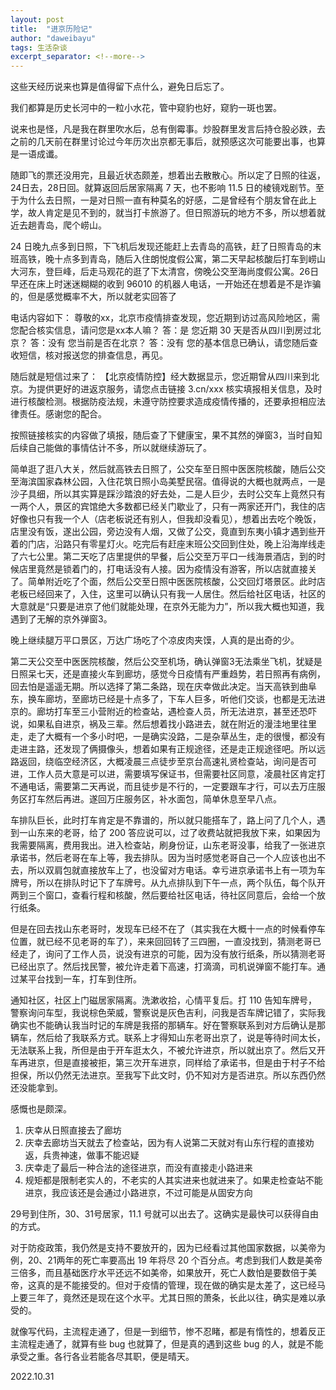 ```yaml
---
layout: post
title:  "进京历险记"
author: "daweibayu"
tags: 生活杂谈
excerpt_separator: <!--more-->
---
```


<!--more-->


这些天经历说来也算是值得留下点什么，避免日后忘了。

我们都算是历史长河中的一粒小水花，管中窥豹也好，窥豹一斑也罢。

说来也是怪，凡是我在群里吹水后，总有倒霉事。炒股群里发言后持仓股必跌，去之前的几天前在群里讨论过今年历次出京都无事后，就预感这次可能要出事，也算是一语成谶。

随即飞的票还没用完，且最近状态颇差，想着出去散散心。所以定了日照的往返，24日去，28日回。就算返回后居家隔离 7 天，也不影响 11.5 日的棱镜戏剧节。至于为什么去日照，一是对日照一直有种莫名的好感，二是曾经有个朋友曾在此上学，故人肯定是见不到的，就当打卡旅游了。但日照游玩的地方不多，所以想着就近去趟青岛，爬个崂山。

24 日晚九点多到日照，下飞机后发现还能赶上去青岛的高铁，赶了日照青岛的末班高铁，晚十点多到青岛，随后入住朗悦度假公寓，第二天早起核酸后打车到崂山大河东，登巨峰，后走马观花的逛了下太清宫，傍晚公交至海尚度假公寓。26日早还在床上时迷迷糊糊的收到 96010 的机器人电话，一开始还在想着是不是诈骗的，但是感觉概率不大，所以就老实回答了

电话内容如下：
尊敬的xx，北京市疫情排查发现，您近期到访过高风险地区，需您配合核实信息，请问您是xx本人嘛？  答：是
您近期 30 天是否从四川到房过北京？  答：没有
您当前是否在北京？ 答：没有
您的基本信息已确认，请您随后查收短信，核对报送您的排查信息，再见。

随后就是短信过来了：
【北京疫情防控】经大数据显示，您近期曾从四川来到北京。为提供更好的进返京服务，请您点击链接 3.cn/xxx 核实填报相关信息，及时进行核酸检测。根据防疫法规，未遵守防控要求造成疫情传播的，还要承担相应法律责任。感谢您的配合。

按照链接核实的内容做了填报，随后查了下健康宝，果不其然的弹窗3，当时自知后续自己能做的事情估计不多，所以就继续游玩了。

简单逛了逛八大关，然后就高铁去日照了，公交车至日照中医医院核酸，随后公交至海滨国家森林公园，入住花筑日照小岛美墅民宿。值得说的大概也就两点，一是沙子具细，所以其实算是踩沙踏浪的好去处，二是人巨少，去时公交车上竟然只有一两个人，景区的宾馆绝大多数都已经关门歇业了，只有一两家还开门，我住的店好像也只有我一个人（店老板说还有别人，但我却没看见），想着出去吃个晚饭，店里没有饭，遂出公园，旁边没有人烟，又做了公交，竟直到东夷小镇才遇到些开着的门店，沿路只有零星灯火。吃完后有赶座末班公交回到住处，晚上沿海岸线走了六七公里。第二天吃了店里提供的早餐，后公交至万平口一线海景酒店，到的时候店里竟然是锁着门的，打电话没有人接。因为疫情没有游客，所以店就直接关了。简单附近吃了个面，然后公交至日照中医医院核酸，公交回灯塔景区。此时店老板已经回来了，入住，这里可以确认只有我一人居住。然后给社区电话，社区的大意就是“只要是进京了他们就能处理，在京外无能为力”，所以我大概也知道，我遇到了无解的京外弹窗3。

晚上继续腿万平口景区，万达广场吃了个凉皮肉夹馍，人真的是出奇的少。

第二天公交至中医医院核酸，然后公交至机场，确认弹窗3无法乘坐飞机，犹疑是日照呆七天，还是直接火车到廊坊，感觉今日疫情有严重趋势，若日照再有病例，回去怕是遥遥无期。所以选择了第二条路，现在庆幸做此决定。当天高铁到曲阜东，换车廊坊，至廊坊已经是十点多了，下车人巨多，听他们交谈，也都是无法进京的。廊坊打车至三小营附近的检查站，遇检查人员，所无法进京，甚至还恐吓说，如果私自进京，祸及三辈。然后想着找小路进去，就在附近的漫洼地里往里走，走了大概有一个多小时吧，一是确实没路，二是杂草丛生，走的很慢，都没有走进主路，还发现了俩摄像头，想着如果有正规途径，还是走正规途径吧。所以远路返回，绕临空经济区，大概凌晨三点徒步至京台高速礼贤检查站，询问是否可进，工作人员大意是可以进，需要填写保证书，但需要社区同意，凌晨社区肯定打不通电话，需要第二天再说，而且徒步是不行的，一定要跟车才行，可以去万庄服务区打车然后再进。遂回万庄服务区，补水面包，简单休息至早八点。

车排队巨长，此时打车肯定是不靠谱的，所以就只能搭车了，路上问了几个人，遇到一山东来的老哥，给了 200 答应说可以，过了收费站就把我放下来，如果因为我需要隔离，费用我出。进入检查站，刷身份证，山东老哥没事，给我了一张进京承诺书，然后老哥在车上等，我去排队。因为当时感觉老哥自己一个人应该也出不去，所以双肩包就直接放车上了，也没留对方电话。幸亏进京承诺书上有一项为车牌号，所以在排队时记下了车牌号。从九点排队到下午一点，两个队伍，每个队开两到三个窗口，查看行程和核酸，然后要给社区电话，待社区同意后，会给一个放行纸条。

但是在回去找山东老哥时，发现车已经不在了（其实我在大概十一点的时候看停车位置，就已经不见老哥的车了），来来回回转了三四圈，一直没找到，猜测老哥已经走了，询问了工作人员，说没有进京的可能，因为没有放行纸条，所以猜测老哥已经出京了。然后找民警，被允许走着下高速，打滴滴，司机说弹窗不能打车。通过某平台找到一车，打车到住所。

通知社区，社区上门磁居家隔离。洗漱收拾，心情平复后。打 110 告知车牌号，警察询问车型，我说棕色荣威，警察说是灰色吉利，问我是否车牌记错了，实际我确实也不能确认我当时记的车牌是我搭的那辆车。好在警察联系到对方后确认是那辆车，然后给了我联系方式。联系上才得知山东老哥出京了，说是等待时间太长，无法联系上我，所但是由于开车逛太久，不被允许进京，所以就出京了。然后又开车再进京，但是直接被拒，第三次开车进京，同样给了承诺书，但是由于村子不给担保，所以仍然无法进京。至我写下此文时，仍不知对方是否进京。所以东西仍然还没能拿到。

感慨也是颇深。
1. 庆幸从日照直接去了廊坊
2. 庆幸去廊坊当天就去了检查站，因为有人说第二天就对有山东行程的直接劝返，兵贵神速，做事不能迟疑
3. 庆幸走了最后一种合法的途径进京，而没有直接走小路进来
4. 规矩都是限制老实人的，不老实的人其实进来也就进来了。如果走检查站不能进京，我应该还是会通过小路进京，不过可能是从固安方向


29号到住所，30、31号居家，11.1 号就可以出去了。这确实是最快可以获得自由的方式。

对于防疫政策，我仍然是支持不要放开的，因为已经看过其他国家数据，以美帝为例，20、21两年的死亡率要高出 19 年将尽 20 个百分点。考虑到我们人数是美帝三倍多，而且基础医疗水平还远不如美帝，如果放开，死亡人数怕是要数倍于美帝，这真的是不能接受的。但对于疫情的管理，现在做的确实是太差了，这已经马上要三年了，竟然还是现在这个水平。尤其日照的萧条，长此以往，确实是难以承受的。

就像写代码，主流程走通了，但是一到细节，惨不忍睹，都是有惰性的，想着反正主流程走通了，就算有些 bug 也就算了，但是真的遇到这些 bug 的人，就是不能承受之重。各行各业若能各尽其职，便是晴天。


2022.10.31